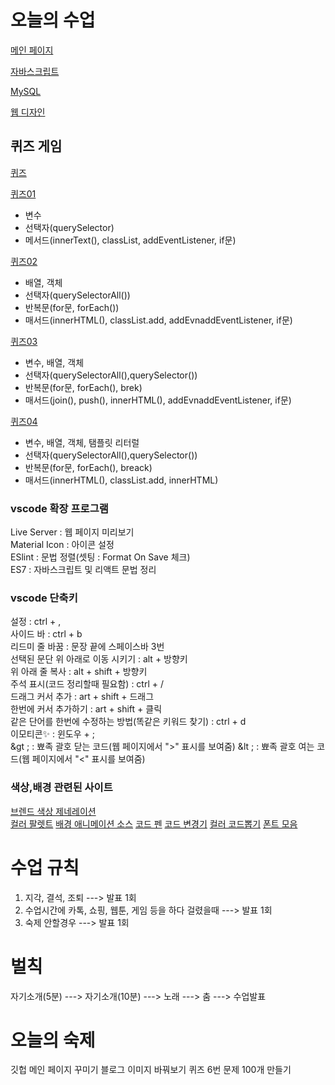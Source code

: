 # 오늘의 수업
[메인 페이지](https://sunhew.github.io/class2024/)   

[자바스크립트](https://sunhew.github.io/class2024/javascript/index.html)   

[MySQL](https://sunhew.github.io/class2024/mysql/index.html)    

[웹 디자인](https://sunhew.github.io/class2024/webd/index.html)      



## 퀴즈 게임
[퀴즈](https://sunhew.github.io/class2024//quiz/index.html)   

[퀴즈01](https://sunhew.github.io/class2024//quiz/quiz01.html)   
- 변수   
- 선택자(querySelector)   
- 메서드(innerText(), classList, addEventListener, if문)   

[퀴즈02](https://sunhew.github.io/class2024//quiz/quiz02.html)   
- 배열, 객체
- 선택자(querySelectorAll())
- 반복문(for문, forEach())
- 매서드(innerHTML(), classList.add, addEvnaddEventListener,  if문)

[퀴즈03](https://sunhew.github.io/class2024//quiz/quiz03.html)
- 변수, 배열, 객체
- 선택자(querySelectorAll(),querySelector())
- 반복문(for문, forEach(), brek)
- 매서드(join(), push(), innerHTML(), addEvnaddEventListener,  if문)

[퀴즈04](https://sunhew.github.io/class2024//quiz/quiz04.html)
- 변수, 배열, 객체, 탬플릿 리터럴
- 선택자(querySelectorAll(),querySelector())
- 반복문(for문, forEach(), breack)
- 매서드(innerHTML(), classList.add, innerHTML)

### vscode 확장 프로그램
Live Server : 웹 페이지 미리보기   
Material Icon : 아이콘 설정   
ESlint : 문법 정렬(셋팅 : Format On Save 체크)   
ES7 : 자바스크립트 및 리액트 문법 정리   

### vscode 단축키
설정 : ctrl + ,   
사이드 바 : ctrl + b   
리드미 줄 바꿈 : 문장 끝에 스페이스바 3번   
선택된 문단 위 아래로 이동 시키기 : alt + 방향키   
위 아래 줄 복사 : alt + shift + 방향키   
주석 표시(코드 정리할때 필요함) : ctrl + /   
드래그 커서 추가 : art + shift + 드래그   
한번에 커서 추가하기 : art + shift + 클릭   
같은 단어를 한번에 수정하는 방법(똑같은 키워드 찾기) : ctrl + d   
이모티콘✨ : 윈도우 + ;   
&gt ; : 뾰족 괄호 닫는 코드(웹 페이지에서 "&gt;" 표시를 보여줌)
&lt ; : 뾰족 괄호 여는 코드(웹 페이지에서 "&lt;" 표시를 보여줌)
   
### 색상,배경 관련된 사이트
[브렌드 색상 제네레이션](https://huemint.com/brand-intersection/)   
[컬러 팔렛트](https://colorhunt.co/)
[배경 애니메이션 소스](https://wsss.tistory.com/category/Animation/CSS3#none)
[코드 펜](https://codepen.io/)
[코드 변경기](https://www.sassmeister.com/)
[컬러 코드뽑기](https://htmlcolorcodes.com/)
[폰트 모음](https://wess.tistory.com/)

# 수업 규칙
1. 지각, 결석, 조퇴 ---> 발표 1회   
2. 수업시간에 카톡, 쇼핑, 웹툰, 게임 등을 하다 걸렸을때 ---> 발표 1회   
3. 숙제 안할경우 ---> 발표 1회   


# 벌칙
자기소개(5분) ---> 자기소개(10분) ---> 노래 ---> 춤 ---> 수업발표

# 오늘의 숙제   
깃헙 메인 페이지 꾸미기
블로그 이미지 바꿔보기
퀴즈 6번 문제 100개 만들기